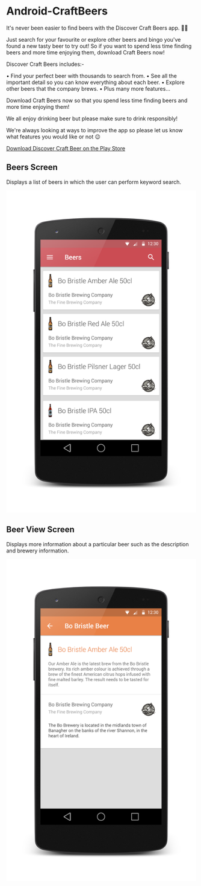# Android-CraftBeers
  It's never been easier to find beers with the Discover Craft Beers app. 🍻🍻

Just search for your favourite or explore other beers and bingo you've found a new tasty beer to try out! So if you want to spend less time finding beers and more time enjoying them, download Craft Beers now!

Discover Craft Beers includes:-

• Find your perfect beer with thousands to search from.
• See all the important detail so you can know everything about each beer.
• Explore other beers that the company brews.
• Plus many more features...

Download Craft Beers now so that you spend less time finding beers and more time enjoying them!

We all enjoy drinking beer but please make sure to drink responsibly!

We're always looking at ways to improve the app so please let us know what features you would like or not 😉

[Download Discover Craft Beer on the Play Store](https://play.google.com/store/apps/details?id=ie.iamshanedoyle.craftbeers)

## Beers Screen
Displays a list of beers in which the user can perform keyword search.

![Beers Screen](https://github.com/ElWexicano/Android-CraftBeers/blob/master/images/Beers%20Screen.png)

## Beer View Screen
Displays more information about a particular beer such as the description and brewery information.

![Beers Screen](https://github.com/ElWexicano/Android-CraftBeers/blob/master/images/Beer%20View%20Screen.png)

